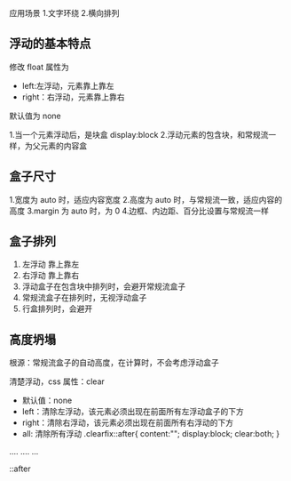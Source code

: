 应用场景 1.文字环绕 2.横向排列

## 浮动的基本特点

修改 float 属性为

- left:左浮动，元素靠上靠左
- right：右浮动，元素靠上靠右

默认值为 none

1.当一个元素浮动后，是块盒 display:block 2.浮动元素的包含块，和常规流一样，为父元素的内容盒

## 盒子尺寸

1.宽度为 auto 时，适应内容宽度 2.高度为 auto 时，与常规流一致，适应内容的高度
3.margin 为 auto 时，为 0 4.边框、内边距、百分比设置与常规流一样

## 盒子排列

1. 左浮动 靠上靠左
2. 右浮动 靠上靠右
3. 浮动盒子在包含块中排列时，会避开常规流盒子
4. 常规流盒子在排列时，无视浮动盒子
5. 行盒排列时，会避开

## 高度坍塌

根源：常规流盒子的自动高度，在计算时，不会考虑浮动盒子

清楚浮动，css 属性：clear

- 默认值：none
- left：清除左浮动，该元素必须出现在前面所有左浮动盒子的下方
- right：清除右浮动，该元素必须出现在前面所有右浮动的下方
- all: 清除所有浮动
.clearfix::after{
 content:"";
 display:block;
 clear:both;
}
<div class=" .... clearfix">
....
....
...

::after

<div>
